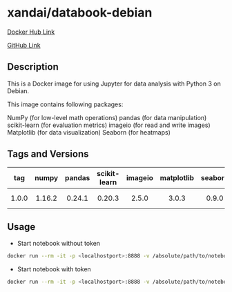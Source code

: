# xandai/databook-debian

[Docker Hub Link](https://hub.docker.com/r/xandai/databook-debian)

[GitHub Link](https://github.com/x-and-ai/databook-debian)

## Description

This is a Docker image for using Jupyter for data analysis with Python 3 on Debian.

This image contains following packages:

NumPy (for low-level math operations)
pandas (for data manipulation)
scikit-learn (for evaluation metrics)
imageio (for read and write images)
Matplotlib (for data visualization)
Seaborn (for heatmaps)

## Tags and Versions

| tag        | numpy      | pandas     | scikit-learn | imageio    | matplotlib | seaborn    | jupyter    | python     | debian     |
|:----------:|:----------:|:----------:|:------------:|:----------:|:----------:|:----------:|:----------:|:----------:|:----------:|
| 1.0.0      | 1.16.2     | 0.24.1     | 0.20.3       | 2.5.0      | 3.0.3      | 0.9.0      | 1.0.0      | 3.5.3-1    | 9.8        |

## Usage

- Start notebook without token

``` sh
docker run --rm -it -p <localhostport>:8888 -v /absolute/path/to/notebook/dir:/home/jupyter/notebook xandai/databook-debian:1.0.0 jupyter notebook --NotebookApp.token=''
```

- Start notebook with token

``` sh
docker run --rm -it -p <localhostport>:8888 -v /absolute/path/to/notebook/dir:/home/jupyter/notebook xandai/databook-debian:1.0.0
```
